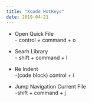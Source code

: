 ```yaml
---
title: "Xcode HotKeys"
date: 2019-04-21
---
```


- Open Quick File
  <br>- control + command + o
  
- Searh Library
  <br>- shift + command + l

- Re Indent
  <br>-(code block) control + i

- Jump Navigation Current File 
  <br>-shift + command + j

